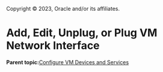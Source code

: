 Copyright © 2023, Oracle and/or its affiliates.

# Add, Edit, Unplug, or Plug VM Network Interface

**Parent topic:**[Configure VM Devices and Services](../topics/cockpit-kvm_manage_instance.md)

